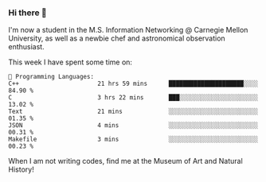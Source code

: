 ### Hi there 👋

I'm now a student in the M.S. Information Networking @ Carnegie Mellon University, as well as a newbie chef and astronomical observation enthusiast. 



<!--START_SECTION:waka-->
This week I have spent some time on: 

```text
💬 Programming Languages: 
C++                      21 hrs 59 mins      █████████████████████░░░░   84.90 % 
C                        3 hrs 22 mins       ███░░░░░░░░░░░░░░░░░░░░░░   13.02 % 
Text                     21 mins             ░░░░░░░░░░░░░░░░░░░░░░░░░   01.35 % 
JSON                     4 mins              ░░░░░░░░░░░░░░░░░░░░░░░░░   00.31 % 
Makefile                 3 mins              ░░░░░░░░░░░░░░░░░░░░░░░░░   00.23 % 
```


<!--END_SECTION:waka-->

When I am not writing codes, find me at the Museum of Art and Natural History!
